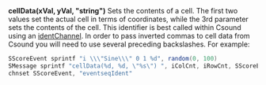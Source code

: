 <a name="cellData"><h3 style="padding-top: 40px; margin-top: 40px;"></h3></a>
**cellData(xVal, yVal, "string")** Sets the contents of a cell. The first two values set the actual cell in terms of coordinates, while the 3rd parameter sets the contents of the cell. This identifier is best called within Csound using an [identChannel](./identChannels.md). In order to pass inverted commas to cell data from Csound you will need to use several preceding backslashes. For example:

```csharp
SScoreEvent sprintf "i \\\"Sine\\\" 0 1 %d", random(0, 100)
SMessage sprintf "cellData(%d, %d, \"%s\") ", iColCnt, iRowCnt, SScoreEvent 
chnset SScoreEvent, "eventseqIdent"
```